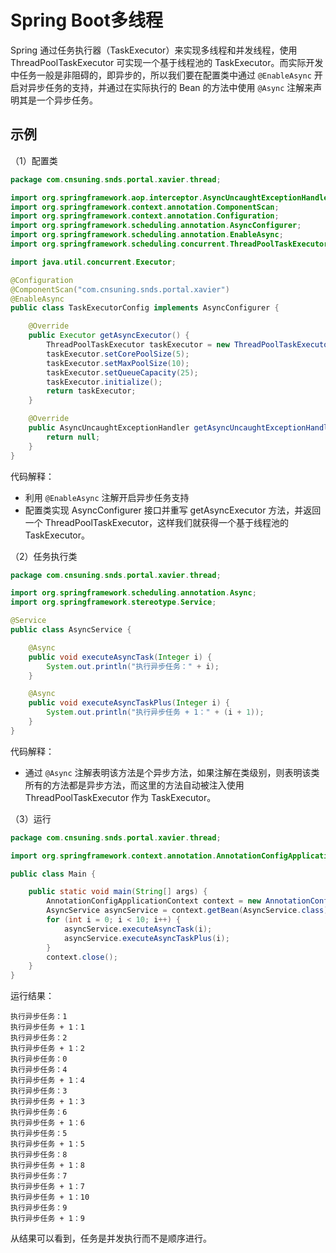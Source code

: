 # Spring Boot多线程

Spring 通过任务执行器（TaskExecutor）来实现多线程和并发线程，使用 ThreadPoolTaskExecutor 可实现一个基于线程池的 TaskExecutor。而实际开发中任务一般是非阻碍的，即异步的，所以我们要在配置类中通过 `@EnableAsync` 开启对异步任务的支持，并通过在实际执行的 Bean 的方法中使用 `@Async` 注解来声明其是一个异步任务。

## 示例

（1）配置类

```java
package com.cnsuning.snds.portal.xavier.thread;

import org.springframework.aop.interceptor.AsyncUncaughtExceptionHandler;
import org.springframework.context.annotation.ComponentScan;
import org.springframework.context.annotation.Configuration;
import org.springframework.scheduling.annotation.AsyncConfigurer;
import org.springframework.scheduling.annotation.EnableAsync;
import org.springframework.scheduling.concurrent.ThreadPoolTaskExecutor;

import java.util.concurrent.Executor;

@Configuration
@ComponentScan("com.cnsuning.snds.portal.xavier")
@EnableAsync
public class TaskExecutorConfig implements AsyncConfigurer {

    @Override
    public Executor getAsyncExecutor() {
        ThreadPoolTaskExecutor taskExecutor = new ThreadPoolTaskExecutor();
        taskExecutor.setCorePoolSize(5);
        taskExecutor.setMaxPoolSize(10);
        taskExecutor.setQueueCapacity(25);
        taskExecutor.initialize();
        return taskExecutor;
    }

    @Override
    public AsyncUncaughtExceptionHandler getAsyncUncaughtExceptionHandler() {
        return null;
    }
}

```

代码解释：

- 利用 `@EnableAsync` 注解开启异步任务支持
- 配置类实现 AsyncConfigurer 接口并重写 getAsyncExecutor 方法，并返回一个 ThreadPoolTaskExecutor，这样我们就获得一个基于线程池的 TaskExecutor。

（2）任务执行类

```java
package com.cnsuning.snds.portal.xavier.thread;

import org.springframework.scheduling.annotation.Async;
import org.springframework.stereotype.Service;

@Service
public class AsyncService {

    @Async
    public void executeAsyncTask(Integer i) {
        System.out.println("执行异步任务：" + i);
    }

    @Async
    public void executeAsyncTaskPlus(Integer i) {
        System.out.println("执行异步任务 + 1：" + (i + 1));
    }
}

```

代码解释：

- 通过 `@Async` 注解表明该方法是个异步方法，如果注解在类级别，则表明该类所有的方法都是异步方法，而这里的方法自动被注入使用 ThreadPoolTaskExecutor 作为 TaskExecutor。

（3）运行

```java
package com.cnsuning.snds.portal.xavier.thread;

import org.springframework.context.annotation.AnnotationConfigApplicationContext;

public class Main {

    public static void main(String[] args) {
        AnnotationConfigApplicationContext context = new AnnotationConfigApplicationContext(TaskExecutorConfig.class);
        AsyncService asyncService = context.getBean(AsyncService.class);
        for (int i = 0; i < 10; i++) {
            asyncService.executeAsyncTask(i);
            asyncService.executeAsyncTaskPlus(i);
        }
        context.close();
    }
}
```

运行结果：

```
执行异步任务：1
执行异步任务 + 1：1
执行异步任务：2
执行异步任务 + 1：2
执行异步任务：0
执行异步任务：4
执行异步任务 + 1：4
执行异步任务：3
执行异步任务 + 1：3
执行异步任务：6
执行异步任务 + 1：6
执行异步任务：5
执行异步任务 + 1：5
执行异步任务：8
执行异步任务 + 1：8
执行异步任务：7
执行异步任务 + 1：7
执行异步任务 + 1：10
执行异步任务：9
执行异步任务 + 1：9
```

从结果可以看到，任务是并发执行而不是顺序进行。